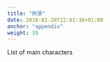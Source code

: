 ```yaml
---
title: "附录"
date: 2018-01-28T22:01:36+01:00
anchor: "appendix"
weight: 35
---
```


List of main characters
